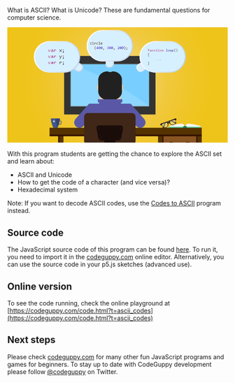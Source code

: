 ﻿What is ASCII? What is Unicode? These are fundamental questions for computer science.

![Image](thumb.png)

With this program students are getting the chance to explore the ASCII set and learn about:

-	ASCII and Unicode
-	How to get the code of a character (and vice versa)?
-	Hexadecimal system

Note: If you want to decode ASCII codes, use the [Codes to ASCII](tutorial://ascii_decode) program instead.
 
## Source code 
The JavaScript source code of this program can be found [here](sketches/program.js). To run it, you need to import it in the [codeguppy.com](https://codeguppy.com) online editor. Alternatively, you can use the source code in your p5.js sketches (advanced use). 
## Online version 
To see the code running, check the online playground at [https://codeguppy.com/code.html?t=ascii_codes](https://codeguppy.com/code.html?t=ascii_codes) 
## Next steps 
Please check [codeguppy.com](https://codeguppy.com) for many other fun JavaScript programs and games for beginners. To stay up to date with CodeGuppy development please follow [@codeguppy](https://twitter.com/codeguppy) on Twitter.  
